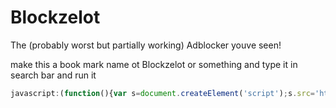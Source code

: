 # Blockzelot
The (probably worst but partially working) Adblocker youve seen!

make this a book mark name ot Blockzelot or something and type it in search bar and run it

```javascript
javascript:(function(){var s=document.createElement('script');s.src='https://cdn.jsdelivr.net/gh/OzelotGamer/Blockzelot@a23783d78bc46bfe1f83870f8e63291cd88b7bb8/Blockzelot.js'; document.body.appendChild(s);})();
```
